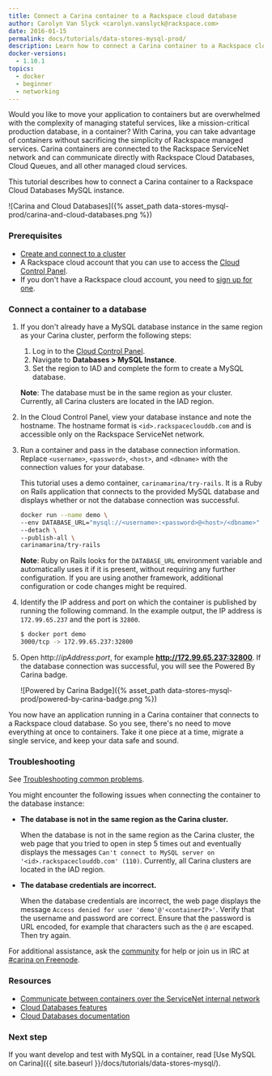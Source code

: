 ```yaml
---
title: Connect a Carina container to a Rackspace cloud database
author: Carolyn Van Slyck <carolyn.vanslyck@rackspace.com>
date: 2016-01-15
permalink: docs/tutorials/data-stores-mysql-prod/
description: Learn how to connect a Carina container to a Rackspace cloud database and span your infrastructure across both Carina and the Rackspace Cloud
docker-versions:
  - 1.10.1
topics:
  - docker
  - beginner
  - networking
---
```


Would you like to move your application to containers but are overwhelmed with the complexity
of managing stateful services, like a mission-critical production database, in a container?
With Carina, you can take advantage of containers without sacrificing the simplicity of
Rackspace managed services. Carina containers are connected to the Rackspace ServiceNet network
and can communicate directly with Rackspace Cloud Databases, Cloud Queues,
and all other managed cloud services.

This tutorial describes how to connect a Carina container to a Rackspace Cloud Databases MySQL instance.

![Carina and Cloud Databases]({% asset_path data-stores-mysql-prod/carina-and-cloud-databases.png %})

### Prerequisites

* [Create and connect to a cluster](/docs/getting-started/create-connect-cluster/)
* A Rackspace cloud account that you can use to access the [Cloud Control Panel][control-panel].
 * If you don't have a Rackspace cloud account, you need to [sign up for one](https://www.rackspace.com/cloud).

### Connect a container to a database

1. If you don't already have a MySQL database instance in the same region
    as your Carina cluster, perform the following steps:

    1. Log in to the [Cloud Control Panel][control-panel].
    1. Navigate to **Databases > MySQL Instance**.
    1. Set the region to IAD and complete the form to create a MySQL database.

    **Note**: The database must be in the same region as your cluster.
    Currently, all Carina clusters are located in the IAD region.

1. In the Cloud Control Panel, view your database instance
    and note the hostname. The hostname format is `<id>.rackspaceclouddb.com` and
    is accessible only on the Rackspace ServiceNet network.

1. Run a container and pass in the database connection information. Replace
    `<username>`, `<password>`, `<host>`, and `<dbname>` with the connection values
    for your database.

    This tutorial uses a demo container, `carinamarina/try-rails`.
    It is a Ruby on Rails application that connects to the provided MySQL database
    and displays whether or not the database connection was successful.

    ```bash
    docker run --name demo \
    --env DATABASE_URL="mysql://<username>:<password>@<host>/<dbname>" \
    --detach \
    --publish-all \
    carinamarina/try-rails
    ```

    **Note**: Ruby on Rails looks for the `DATABASE_URL` environment variable and
    automatically uses it if it is present, without requiring any further configuration.
    If you are using another framework, additional configuration or code changes might be required.

1. Identify the IP address and port on which the container is published by running the following command.
    In the example output, the IP address is `172.99.65.237` and the port is `32800`.

    ```bash
    $ docker port demo
    3000/tcp -> 172.99.65.237:32800
    ```

1. Open http://_ipAddress_:_port_, for example **http://172.99.65.237:32800**.
    If the database connection was successful, you will see the Powered By Carina badge.

    ![Powered by Carina Badge]({% asset_path data-stores-mysql-prod/powered-by-carina-badge.png %})

You now have an application running in a Carina container that connects to a Rackspace
cloud database. So you see, there's no need to move everything at once to containers.
Take it one piece at a time, migrate a single service, and keep your data safe and sound.

### Troubleshooting

See [Troubleshooting common problems]({{site.baseurl}}/docs/troubleshooting/common-problems/).

You might encounter the following issues when connecting the container to the database instance:

* **The database is not in the same region as the Carina cluster.**

    When the database is not in the same region as the Carina cluster, the web page
    that you tried to open in step 5 times out and eventually displays the messages
    `Can't connect to MySQL server on '<id>.rackspaceclouddb.com' (110)`.
    Currently, all Carina clusters are located in the IAD region.

* **The database credentials are incorrect.**

    When the database credentials are incorrect, the web page displays
    the message `Access denied for user 'demo'@'<containerIP>'`.
    Verify that the username and password are correct. Ensure that the password is URL encoded,
    for example that characters such as the `@` are escaped. Then try again.

For additional assistance, ask the [community](https://community.getcarina.com/) for help or join us in IRC at [#carina on Freenode](http://webchat.freenode.net/?channels=carina).

### Resources

* [Communicate between containers over the ServiceNet internal network]({{site.baseurl}}/docs/tutorials/servicenet/)
* [Cloud Databases features](http://www.rackspace.com/cloud/databases)
* [Cloud Databases documentation](http://www.rackspace.com/knowledge_center/getting-started/cloud-databases)

### Next step

If you want develop and test with MySQL in a container, read [Use MySQL on Carina]({{ site.baseurl }}/docs/tutorials/data-stores-mysql/).

[control-panel]: http://mycloud.rackspace.com
